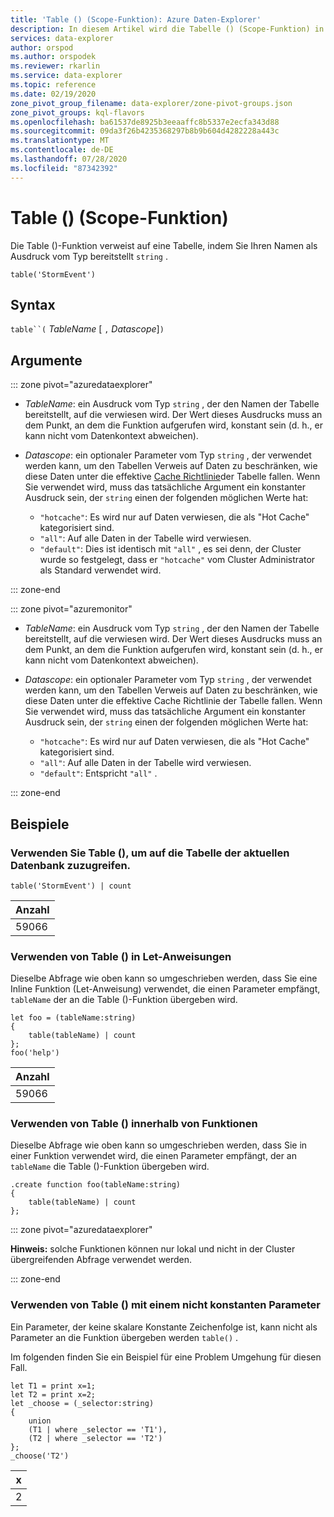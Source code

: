 ```yaml
---
title: 'Table () (Scope-Funktion): Azure Daten-Explorer'
description: In diesem Artikel wird die Tabelle () (Scope-Funktion) in Azure Daten-Explorer beschrieben.
services: data-explorer
author: orspod
ms.author: orspodek
ms.reviewer: rkarlin
ms.service: data-explorer
ms.topic: reference
ms.date: 02/19/2020
zone_pivot_group_filename: data-explorer/zone-pivot-groups.json
zone_pivot_groups: kql-flavors
ms.openlocfilehash: ba61537de8925b3eeaaffc8b5337e2ecfa343d88
ms.sourcegitcommit: 09da3f26b4235368297b8b9b604d4282228a443c
ms.translationtype: MT
ms.contentlocale: de-DE
ms.lasthandoff: 07/28/2020
ms.locfileid: "87342392"
---
```

# <a name="table-scope-function"></a>Table () (Scope-Funktion)

Die Table ()-Funktion verweist auf eine Tabelle, indem Sie Ihren Namen als Ausdruck vom Typ bereitstellt `string` .

```kusto
table('StormEvent')
```

## <a name="syntax"></a>Syntax

`table``(` *TableName* [ `,` *Datascope*]`)`

## <a name="arguments"></a>Argumente

::: zone pivot="azuredataexplorer"

* *TableName*: ein Ausdruck vom Typ `string` , der den Namen der Tabelle bereitstellt, auf die verwiesen wird. Der Wert dieses Ausdrucks muss an dem Punkt, an dem die Funktion aufgerufen wird, konstant sein (d. h., er kann nicht vom Datenkontext abweichen).

* *Datascope*: ein optionaler Parameter vom Typ `string` , der verwendet werden kann, um den Tabellen Verweis auf Daten zu beschränken, wie diese Daten unter die effektive [Cache Richtlinie](../management/cachepolicy.md)der Tabelle fallen. Wenn Sie verwendet wird, muss das tatsächliche Argument ein konstanter Ausdruck sein, der `string` einen der folgenden möglichen Werte hat:

    - `"hotcache"`: Es wird nur auf Daten verwiesen, die als "Hot Cache" kategorisiert sind.
    - `"all"`: Auf alle Daten in der Tabelle wird verwiesen.
    - `"default"`: Dies ist identisch mit `"all"` , es sei denn, der Cluster wurde so festgelegt, dass er `"hotcache"` vom Cluster Administrator als Standard verwendet wird.

::: zone-end

::: zone pivot="azuremonitor"

* *TableName*: ein Ausdruck vom Typ `string` , der den Namen der Tabelle bereitstellt, auf die verwiesen wird. Der Wert dieses Ausdrucks muss an dem Punkt, an dem die Funktion aufgerufen wird, konstant sein (d. h., er kann nicht vom Datenkontext abweichen).

* *Datascope*: ein optionaler Parameter vom Typ `string` , der verwendet werden kann, um den Tabellen Verweis auf Daten zu beschränken, wie diese Daten unter die effektive Cache Richtlinie der Tabelle fallen. Wenn Sie verwendet wird, muss das tatsächliche Argument ein konstanter Ausdruck sein, der `string` einen der folgenden möglichen Werte hat:

    - `"hotcache"`: Es wird nur auf Daten verwiesen, die als "Hot Cache" kategorisiert sind.
    - `"all"`: Auf alle Daten in der Tabelle wird verwiesen.
    - `"default"`: Entspricht `"all"` .

::: zone-end

## <a name="examples"></a>Beispiele

### <a name="use-table-to-access-table-of-the-current-database"></a>Verwenden Sie Table (), um auf die Tabelle der aktuellen Datenbank zuzugreifen.

<!-- csl: https://help.kusto.windows.net/Samples -->
```kusto
table('StormEvent') | count
```

|Anzahl|
|---|
|59066|

### <a name="use-table-inside-let-statements"></a>Verwenden von Table () in Let-Anweisungen

Dieselbe Abfrage wie oben kann so umgeschrieben werden, dass Sie eine Inline Funktion (Let-Anweisung) verwendet, die einen Parameter empfängt, `tableName` der an die Table ()-Funktion übergeben wird.

<!-- csl: https://help.kusto.windows.net/Samples -->
```kusto
let foo = (tableName:string)
{
    table(tableName) | count
};
foo('help')
```

|Anzahl|
|---|
|59066|

### <a name="use-table-inside-functions"></a>Verwenden von Table () innerhalb von Funktionen

Dieselbe Abfrage wie oben kann so umgeschrieben werden, dass Sie in einer Funktion verwendet wird, die einen Parameter empfängt, der an `tableName` die Table ()-Funktion übergeben wird.

```kusto
.create function foo(tableName:string)
{
    table(tableName) | count
};
```

::: zone pivot="azuredataexplorer"

**Hinweis:** solche Funktionen können nur lokal und nicht in der Cluster übergreifenden Abfrage verwendet werden.

::: zone-end

### <a name="use-table-with-non-constant-parameter"></a>Verwenden von Table () mit einem nicht konstanten Parameter

Ein Parameter, der keine skalare Konstante Zeichenfolge ist, kann nicht als Parameter an die Funktion übergeben werden `table()` .

Im folgenden finden Sie ein Beispiel für eine Problem Umgehung für diesen Fall.

```kusto
let T1 = print x=1;
let T2 = print x=2;
let _choose = (_selector:string)
{
    union
    (T1 | where _selector == 'T1'),
    (T2 | where _selector == 'T2')
};
_choose('T2')

```

|x|
|---|
|2|
